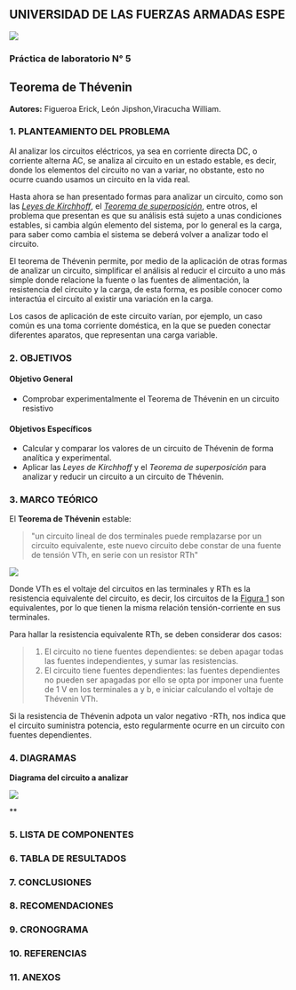  ## UNIVERSIDAD DE LAS FUERZAS ARMADAS ESPE
![](https://github.com/erickfi/Practica-5/blob/master/Img/Escudo.jpg)
### Práctica de laboratorio N° 5
## Teorema de Thévenin
**Autores:** Figueroa Erick, León Jipshon,Viracucha William.
### 1. PLANTEAMIENTO DEL PROBLEMA
Al analizar los circuitos eléctricos, ya sea en corriente directa DC, o corriente alterna AC, se analiza al circuito en un estado estable, es decir, donde los elementos del circuito no van a variar, no obstante, esto no ocurre cuando usamos un circuito en la vida real. 

Hasta ahora se han presentado formas para analizar un circuito, como son las *[Leyes de Kirchhoff](https://github.com/erickfi/Laboratorio--1)*, el *[Teorema de superposición](https://github.com/erickfi/Laboratorio-4)*, entre otros, el problema que presentan es que su análisis está sujeto a unas condiciones estables, si cambia algún elemento del sistema, por lo general es la carga, para saber como cambia el sistema se deberá volver a analizar todo el circuito.

El teorema de Thévenin permite, por medio de la aplicación de otras formas de analizar un circuito, simplificar el análisis al reducir el circuito a uno más simple donde relacione la fuente o las fuentes de alimentación, la resistencia del circuito y la carga, de esta forma, es posible conocer como interactúa el circuito al existir una variación en la carga.

Los casos de aplicación de este circuito varían, por ejemplo, un caso común es una toma corriente doméstica, en la que se pueden conectar diferentes aparatos, que representan una carga variable.  

### 2. OBJETIVOS
#### Objetivo General
- Comprobar experimentalmente el Teorema de Thévenin en un circuito resistivo
#### Objetivos Específicos
- Calcular y comparar los valores de un circuito de Thévenin de forma analítica y experimental.
- Aplicar las *Leyes de Kirchhoff* y el *Teorema de superposición* para analizar y reducir un circuito a un circuito de Thévenin.
### 3. MARCO TEÓRICO
El **Teorema de Thévenin** estable:
> "un circuito lineal de dos terminales puede remplazarse por un circuito equivalente, este nuevo circuito debe constar de una fuente de tensión VTh, en serie con un resistor RTh"

![](https://github.com/erickfi/Practica-5/blob/master/Img/Cambio%20circuito.PNG)

Donde VTh es el voltaje del circuitos en las terminales y RTh es la resistencia equivalente del circuito, es decir, los circuitos de la [Figura 1](https://github.com/erickfi/Practica-5/blob/master/Img/Cambio%20circuito.PNG) son equivalentes, por lo que tienen la misma relación tensión-corriente en sus terminales.

Para hallar la resistencia equivalente RTh, se deben considerar dos casos:

>1. El circuito no tiene fuentes dependientes: se deben apagar todas las fuentes independientes, y sumar las resistencias.
>2. El circuito tiene fuentes dependientes: las fuentes dependientes no pueden ser apagadas por ello se opta por imponer una fuente de 1 V en los terminales a y b, e iniciar calculando el voltaje de Thévenin VTh.

Si la resistencia de Thévenin adpota un valor negativo -RTh, nos indica que el circuito suministra potencia, esto regularmente ocurre en un circuito con fuentes dependientes.

### 4. DIAGRAMAS
**Diagrama del circuito a analizar**

![](https://github.com/erickfi/Practica-5/blob/master/Img/Diagrama%205.PNG)

**
### 5. LISTA DE COMPONENTES
### 6. TABLA DE RESULTADOS
### 7. CONCLUSIONES
### 8. RECOMENDACIONES
### 9. CRONOGRAMA
### 10. REFERENCIAS
### 11. ANEXOS
